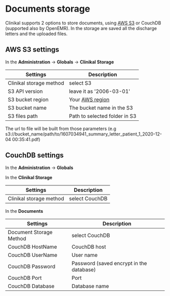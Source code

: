 # Documents storage

Clinikal supports 2 options to store documents, using [AWS S3](https://aws.amazon.com/s3/) or CouchDB (supported also by OpenEMR).
In the storage are saved all the discharge letters and the uploaded files.

## AWS S3 settings
In the **Administration** -> **Globals** -> **Clinikal Storage**

| **Settings**                           | **Description**                                                                                                                                                                                             |
| -------------------------------------- | ----------------------------------------------------------------------------------------------------------------------------------------------------------------------------------------------------------- |
| Clinikal storage method                | select S3
| S3 API version                         | leave it as '2006-03-01'
| S3 bucket region                       | Your [AWS region](https://docs.aws.amazon.com/AWSEC2/latest/UserGuide/using-regions-availability-zones.html#concepts-available-regions)
| S3 bucket name                         | The bucket name in the S3
| S3 files path                          | Path to selected folder in S3
The url to file will be built from those parameters (e.g s3://bucket_name/path/to/1607034941_summary_letter_patient_1_2020-12-04 00:35:41.pdf)

 
## CouchDB settings
In the **Administration** -> **Globals** 

In the **Clinikal Storage** 

| **Settings**                           | **Description**                                                                                                                                                                                             |
| -------------------------------------- | ----------------------------------------------------------------------------------------------------------------------------------------------------------------------------------------------------------- |
| Clinikal storage method                | select CouchDB

In the **Documents**

| **Settings**                           | **Description**                                                                                                                                                                                             |
| -------------------------------------- | ----------------------------------------------------------------------------------------------------------------------------------------------------------------------------------------------------------- |
| Document Storage Method               | select CouchDB
| CouchDB HostName                      | CouchDB host
| CouchDB UserName                       | User name 
| CouchDB Password                     | Password (saved encrypt in the database)
| CouchDB Port                          | Port 
| CouchDB Database                   | Database name

